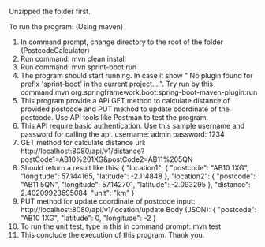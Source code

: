 Unzipped the folder first.

To run the program: (Using maven)

1. In command prompt, change directory to the root of the folder (PostcodeCalculator)
2. Run command: mvn clean install
3. Run command: mvn sprint-boot:run
4. The program should start running. In case it show " No plugin found for prefix 'sprint-boot' in the current project....".
   Try run by this command:mvn org.springframework.boot:spring-boot-maven-plugin:run
5. This program provide a API GET method to calculate distance of provided postcode and PUT method to update coordinate of the postcode. Use API tools like Postman to test the program.
6. This API require basic authentication. Use this sample username and password for calling the api.
   username: admin
   password: 1234
7. GET method for calculate distance url: http://localhost:8080/api/v1/distance?postCode1=AB10%201XG&postCode2=AB11%205QN
8. Should return a result like this:
   {
   "location1": {
   "postcode": "AB10 1XG",
   "longitude": 57.144165,
   "latitude": -2.114848
   },
   "location2": {
   "postcode": "AB11 5QN",
   "longitude": 57.142701,
   "latitude": -2.093295
   },
   "distance": 2.40209923695084,
   "unit": "km"
   }
9. PUT method for update coordinate of postcode input: http://localhost:8080/api/v1/location/update
   Body (JSON):  {
   "postcode": "AB10 1XG",
   "latitude": 0,
   "longitude": -2
   }
10. To run the unit test, type in this in command prompt: mvn test
11. This conclude the execution of this program. Thank you.